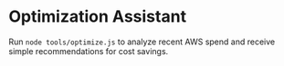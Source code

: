 # Optimization Assistant

Run `node tools/optimize.js` to analyze recent AWS spend and receive simple recommendations for cost savings.

